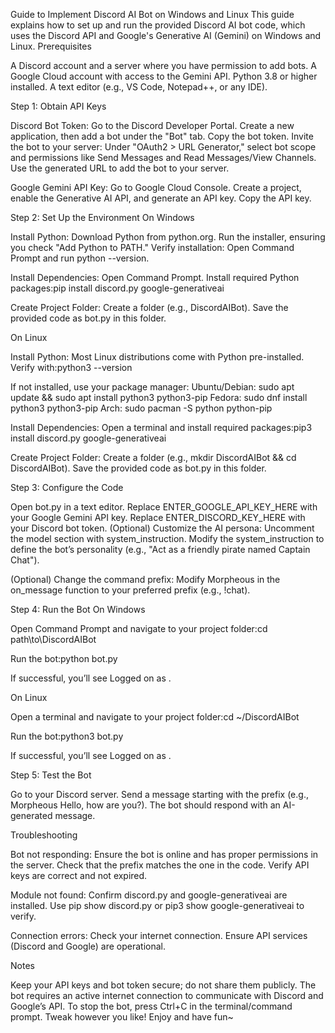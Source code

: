 Guide to Implement Discord AI Bot on Windows and Linux
This guide explains how to set up and run the provided Discord AI bot code, which uses the Discord API and Google's Generative AI (Gemini) on Windows and Linux.
Prerequisites

A Discord account and a server where you have permission to add bots.
A Google Cloud account with access to the Gemini API.
Python 3.8 or higher installed.
A text editor (e.g., VS Code, Notepad++, or any IDE).

Step 1: Obtain API Keys

Discord Bot Token:
Go to the Discord Developer Portal.
Create a new application, then add a bot under the "Bot" tab.
Copy the bot token.
Invite the bot to your server:
Under "OAuth2 > URL Generator," select bot scope and permissions like Send Messages and Read Messages/View Channels.
Use the generated URL to add the bot to your server.




Google Gemini API Key:
Go to Google Cloud Console.
Create a project, enable the Generative AI API, and generate an API key.
Copy the API key.



Step 2: Set Up the Environment
On Windows

Install Python:
Download Python from python.org.
Run the installer, ensuring you check "Add Python to PATH."
Verify installation: Open Command Prompt and run python --version.


Install Dependencies:
Open Command Prompt.
Install required Python packages:pip install discord.py google-generativeai




Create Project Folder:
Create a folder (e.g., DiscordAIBot).
Save the provided code as bot.py in this folder.



On Linux

Install Python:
Most Linux distributions come with Python pre-installed. Verify with:python3 --version


If not installed, use your package manager:
Ubuntu/Debian: sudo apt update && sudo apt install python3 python3-pip
Fedora: sudo dnf install python3 python3-pip
Arch: sudo pacman -S python python-pip




Install Dependencies:
Open a terminal and install required packages:pip3 install discord.py google-generativeai




Create Project Folder:
Create a folder (e.g., mkdir DiscordAIBot && cd DiscordAIBot).
Save the provided code as bot.py in this folder.



Step 3: Configure the Code

Open bot.py in a text editor.
Replace ENTER_GOOGLE_API_KEY_HERE with your Google Gemini API key.
Replace ENTER_DISCORD_KEY_HERE with your Discord bot token.
(Optional) Customize the AI persona:
Uncomment the model section with system_instruction.
Modify the system_instruction to define the bot’s personality (e.g., "Act as a friendly pirate named Captain Chat").


(Optional) Change the command prefix:
Modify Morpheous in the on_message function to your preferred prefix (e.g., !chat).



Step 4: Run the Bot
On Windows

Open Command Prompt and navigate to your project folder:cd path\to\DiscordAIBot


Run the bot:python bot.py


If successful, you’ll see Logged on as <BotName>.

On Linux

Open a terminal and navigate to your project folder:cd ~/DiscordAIBot


Run the bot:python3 bot.py


If successful, you’ll see Logged on as <BotName>.

Step 5: Test the Bot

Go to your Discord server.
Send a message starting with the prefix (e.g., Morpheous Hello, how are you?).
The bot should respond with an AI-generated message.

Troubleshooting

Bot not responding:
Ensure the bot is online and has proper permissions in the server.
Check that the prefix matches the one in the code.
Verify API keys are correct and not expired.


Module not found:
Confirm discord.py and google-generativeai are installed.
Use pip show discord.py or pip3 show google-generativeai to verify.


Connection errors:
Check your internet connection.
Ensure API services (Discord and Google) are operational.



Notes

Keep your API keys and bot token secure; do not share them publicly.
The bot requires an active internet connection to communicate with Discord and Google’s API.
To stop the bot, press Ctrl+C in the terminal/command prompt.
Tweak however you like! Enjoy and have fun~
